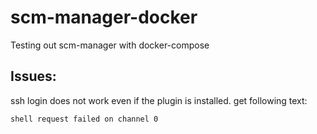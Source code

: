 # scm-manager-docker
Testing out scm-manager with docker-compose

## Issues: ##
ssh login does not work even if the plugin is installed.
get following text:

    shell request failed on channel 0

